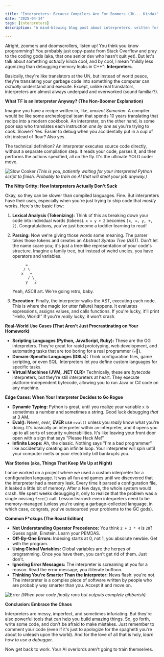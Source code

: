 ```yaml
---

title: "Interpreters: Because Compilers Are For Boomers (JK... Kinda)"
date: "2025-04-14"
tags: [interpreters]
description: "A mind-blowing blog post about interpreters, written for chaotic Gen Z engineers. Prepare to have your mind unblown and then re-blown, probably incorrectly."

---
```


Alright, zoomers and doomscrollers, listen up! You think you know programming? You probably just copy-paste from Stack Overflow and pray to the coding gods (aka, that one senior dev who hasn't quit yet). But let's talk about something *actually* kinda cool, and by cool, I mean "mildly less agonizing than debugging memory leaks in C++": **Interpreters**.

Basically, they're like translators at the UN, but instead of world peace, they're translating your garbage code into something the computer can *actually* understand and execute. Except, unlike real translators, interpreters are almost always underpaid and overworked (sound familiar?).

**What TF is an Interpreter Anyway? (The Non-Boomer Explanation)**

Imagine you have a recipe written in, like, *ancient Sumerian*. A compiler would be like some archeological team that spends 10 years translating that recipe into a modern cookbook. An interpreter, on the other hand, is some poor sap who translates each instruction *one by one* as you're trying to cook. Slower? Yes. Easier to debug when you accidentally put in a cup of dirt instead of flour? Also yes.

The technical definition? An interpreter executes source code directly, without a separate compilation step. It reads your code, parses it, and then performs the actions specified, all on the fly. It's the ultimate YOLO coder move.

![Slow Cooker](https://i.kym-cdn.com/entries/icons/original/000/022/508/Rage_Comic_Facebook_Header.jpg)
*(This is you, patiently waiting for your interpreted Python script to finish. Probably to train an AI that will steal your job anyway.)*

**The Nitty Gritty: How Interpreters Actually Don't Suck**

Okay, so they can be slower than compiled languages. Fine. But interpreters have their uses, especially when you're just trying to ship code that *mostly* works. Here's the basic flow:

1.  **Lexical Analysis (Tokenizing):** Think of this as breaking down your code into individual words (tokens). `x = y + 2` becomes `[x, =, y, +, 2]`. Congratulations, you've just become a toddler learning to read!

2.  **Parsing:** Now we're giving those words some meaning. The parser takes those tokens and creates an *Abstract Syntax Tree (AST)*. Don't let the name scare you; it's just a tree-like representation of your code's structure. Imagine a family tree, but instead of weird uncles, you have operators and variables.

    ```ascii
          =
         / \
        x   +
           / \
          y   2
    ```

    Yeah, ASCII art. We're going retro, baby.

3.  **Execution:** Finally, the interpreter walks the AST, executing each node. This is where the magic (or utter failure) happens. It evaluates expressions, assigns values, and calls functions. If you're lucky, it'll print "Hello, World!" If you're *really* lucky, it won't crash.

**Real-World Use Cases (That Aren't Just Procrastinating on Your Homework)**

*   **Scripting Languages (Python, JavaScript, Ruby):** These are the OG interpreters. They're great for rapid prototyping, web development, and automating tasks that are too boring for a real programmer (💀🙏).
*   **Domain-Specific Languages (DSLs):** Think configuration files, game scripting, or even SQL. Interpreters let you define custom languages for specific tasks.
*   **Virtual Machines (JVM, .NET CLR):** Technically, these are *bytecode* interpreters, but they're still interpreters at heart. They execute platform-independent bytecode, allowing you to run Java or C# code on any machine.

**Edge Cases: When Your Interpreter Decides to Go Rogue**

*   **Dynamic Typing:** Python is great, until you realize your variable `x` is sometimes a number and sometimes a string. Good luck debugging *that* at 3 AM.
*   **Eval():** Never, *ever*, **EVER** use `eval()` unless you *really* know what you're doing. It's basically an interpreter within an interpreter, and it opens you up to all sorts of security vulnerabilities. It's like leaving your front door open with a sign that says "Please Hack Me!"
*   **Infinite Loops:** Ah, the classic. Nothing says "I'm a bad programmer" like accidentally creating an infinite loop. Your interpreter will spin until your computer melts or your electricity bill bankrupts you.

**War Stories (aka, Things That Keep Me Up at Night)**

I once worked on a project where we used a custom interpreter for a configuration language. It was all fun and games until we discovered that the interpreter had a memory leak. Every time it parsed a configuration file, it leaked a little bit of memory. After a few days, the whole system would crash. We spent weeks debugging it, only to realize that the problem was a single missing `free()` call. Lesson learned: even interpreters need to be memory-managed (unless you're using a garbage-collected language, in which case, congrats, you've outsourced your problems to the GC gods).

**Common F*ckups (The Roast Edition)**

*   **Not Understanding Operator Precedence:** You think `2 + 3 * 4` is `20`? Guess again, Einstein. Learn your PEMDAS.
*   **Off-By-One Errors:** Indexing starts at 0, not 1, you absolute newbie. Get with the program.
*   **Using Global Variables:** Global variables are the herpes of programming. Once you have them, you can't get rid of them. Just don't.
*   **Ignoring Error Messages:** The interpreter is screaming at you for a reason. Read the error message, you illiterate buffoon.
*   **Thinking You're Smarter Than the Interpreter:** News flash: you're not. The interpreter is a complex piece of software written by people who are probably way smarter than you. Accept it and move on.

![Error](https://imgflip.com/s/meme/Doge.jpg)
*(When your code finally runs but outputs complete gibberish)*

**Conclusion: Embrace the Chaos**

Interpreters are messy, imperfect, and sometimes infuriating. But they're also powerful tools that can help you build amazing things. So, go forth, write some code, and don't be afraid to make mistakes. Just remember to comment your code (even if it's just to apologize for the spaghetti you're about to unleash upon the world). And for the love of all that is holy, *learn how to use a debugger*.

Now get back to work. Your AI overlords aren't going to train themselves.
